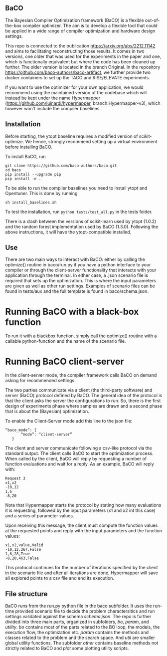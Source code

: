 ## BaCO

The Bayesian Compiler Optimization framework (BaCO) is a flexible out-of-the-box compiler optimizer. The aim is to develop a flexible tool that could be applied in a wide range of compiler optimization and hardware design settings.

This repo is connected to the publication https://arxiv.org/abs/2212.11142 and aims to facilitating reconstructing those results. It comes in two versions, one older that was used for the experiments in the paper and one, which is functionally equivalent but where the code has been cleaned up further. The older version is located in the branch Original. In the repository https://github.com/baco-authors/baco-artifact, we further provide two docker containers to set up the TACO and RISE/ELEVATE experiments.

If you want to use the optimizer for your own application, we would recommend using the maintained version of the codebase which will instead be kept under the name Hypermapper (https://github.com/luinardi/hypermapper, branch:Hypermapper-v3), which however won't include the compiler baselines.

## Installation
Before starting, the ytopt baseline requires a modified version of scikit-optimize. We hence, strongly recommend setting up a virtual environment before installing BaCO.

To install BaCO, run
```
git clone https://github.com/baco-authors/baco.git
cd baco
pip install --upgrade pip
pip install -e .
```

To be able to run the compiler baselines you need to install ytopt and Opentuner. This is done by running
```
sh install_baselines.sh
``` 

To test the installation, run `python tests/test_all.py` in the tests folder.

There is a clash between the versions of scikit-learn used by ytopt (1.0.2) and the random forest implementation used by BaCO (1.3.0). Following the above instructions, it will have the ytopt-compatible installed. 
## Use
There are two main ways to interact with BaCO: either by calling the optimize() routine in baco/run.py if you have a python interface to your compiler or through the client-server functionality that interacts with your application through the terminal. In either case, a .json scenario file is required that sets up the optimization. This is where the input parameters are given as well as other run settings. Examples of scenario files can be found in tests/aux and the full template is found in baco/schema.json.

# Running BaCO with a black-box function
To run it with a blackbox function, simply call the optimize() routine with a callable python-function and the name of the scenario file.

# Running BaCO client-server
In the client-server mode, the compiler framework calls BaCO on demand asking for recommended settings.

The two parties communicate via a client (the third-party software) and server (BaCO) protocol defined by BaCO. The general idea of the protocol is that the client asks the server the configurations to run. So, there is the first design of experiments phase where samples are drawn and a second phase that is about the (Bayesian) optimization.

To enable the Client-Server mode add this line to the json file:

```
“baco_mode”: {
       “mode”: “client-server”
   }
```

The client and server communicate following a csv-like protocol via the standard output. The client calls BaCO to start the optimization process. When called by the client, BaCO will reply by requesting a number of function evaluations and wait for a reply. As an example, BaCO will reply with:

```
Request 3
x1,x2
-10,12
1,6
-8,20
```

Note that Hypermapper starts the protocol by stating how many evaluations it is requesting, followed by the input parameters (x1 and x2 int this case) and a series of parameter values.

Upon receiving this message, the client must compute the function values at the requested points and reply with the input parameters and the function values:

```
x1,x2,value,Valid
-10,12,267,False
1,6,28,True
-8,20,463,False
```

This protocol continues for the number of iterations specified by the client in the scenario file and after all iterations are done, Hypermapper will save all explored points to a csv file and end its execution.


## File structure
BaCO runs from the run.py python file in the baco subfolder. It uses the run-time provided scenario file to decide the problem charactersitics and run settings validated against the schema _schema.json_. The repo is further divided into three main parts, organized in subfolders, _bo_, _param_, and _utility_. _bo_ contains most of the parts related to the BO loop, the models, the execution flow,  the optimization etc. _param_ contains the methods and classes related to the problem and the search space. And _util_ are smaller global utility functions. The subfolder _other_ contains baseline methods not strictly related to BaCO and _plot_ some plotting utility scripts. 




